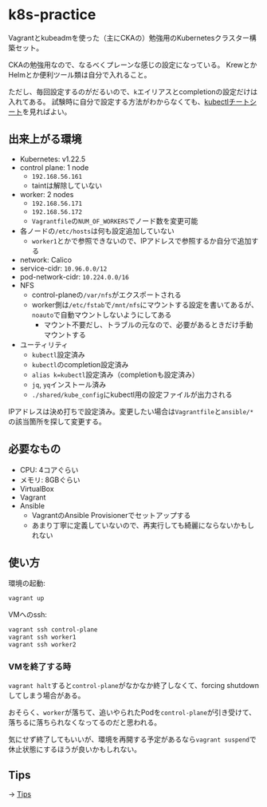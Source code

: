 # k8s-practice

Vagrantとkubeadmを使った（主にCKAの）勉強用のKubernetesクラスター構築セット。

CKAの勉強用なので、なるべくプレーンな感じの設定になっている。
KrewとかHelmとか便利ツール類は自分で入れること。

ただし、毎回設定するのがだるいので、`k`エイリアスとcompletionの設定だけは入れてある。
試験時に自分で設定する方法がわからなくても、[kubectlチートシート](https://kubernetes.io/ja/docs/reference/kubectl/cheatsheet/)を見ればよい。

## 出来上がる環境

- Kubernetes: v1.22.5
- control plane: 1 node
    - `192.168.56.161`
    - taintは解除していない
- worker: 2 nodes
    - `192.168.56.171`
    - `192.168.56.172`
    - `Vagrantfile`の`NUM_OF_WORKERS`でノード数を変更可能
- 各ノードの`/etc/hosts`は何も設定追加していない
  - `worker1`とかで参照できないので、IPアドレスで参照するか自分で追加する
- network: Calico
- service-cidr: `10.96.0.0/12`
- pod-network-cidr: `10.224.0.0/16`
- NFS
  - control-planeの`/var/nfs`がエクスポートされる
  - worker側は`/etc/fstab`で`/mnt/nfs`にマウントする設定を書いてあるが、`noauto`で自動マウントしないようにしてある
    - マウント不要だし、トラブルの元なので、必要があるときだけ手動マウントする
- ユーティリティ
  - `kubectl`設定済み
  - `kubectl`のcompletion設定済み
  - `alias k=kubectl`設定済み（completionも設定済み）
  - `jq`, `yq`インストール済み
  - `./shared/kube_config`にkubectl用の設定ファイルが出力される

IPアドレスは決め打ちで設定済み。変更したい場合は`Vagrantfile`と`ansible/*`の該当箇所を探して変更する。

## 必要なもの

- CPU: 4コアぐらい
- メモリ: 8GBぐらい
- VirtualBox
- Vagrant
- Ansible
  - VagrantのAnsible Provisionerでセットアップする
  - あまり丁寧に定義していないので、再実行しても綺麗にならないかもしれない

## 使い方

環境の起動:

```bash
vagrant up
```

VMへのssh:

```bash
vagrant ssh control-plane
vagrant ssh worker1
vagrant ssh worker2
```

### VMを終了する時

`vagrant halt`すると`control-plane`がなかなか終了しなくて、forcing shutdownしてしまう場合がある。

おそらく、`worker`が落ちて、追いやられたPodを`control-plane`が引き受けて、落ちるに落ちられなくなってるのだと思われる。

気にせず終了してもいいが、環境を再開する予定があるなら`vagrant suspend`で休止状態にするほうが良いかもしれない。

## Tips

→ [Tips](tips.md)
